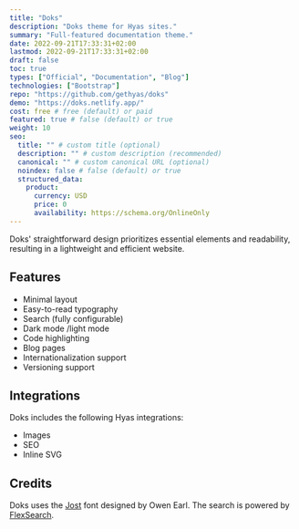 ```yaml
---
title: "Doks"
description: "Doks theme for Hyas sites."
summary: "Full-featured documentation theme."
date: 2022-09-21T17:33:31+02:00
lastmod: 2022-09-21T17:33:31+02:00
draft: false
toc: true
types: ["Official", "Documentation", "Blog"]
technologies: ["Bootstrap"]
repo: "https://github.com/gethyas/doks"
demo: "https://doks.netlify.app/"
cost: free # free (default) or paid
featured: true # false (default) or true
weight: 10
seo:
  title: "" # custom title (optional)
  description: "" # custom description (recommended)
  canonical: "" # custom canonical URL (optional)
  noindex: false # false (default) or true
  structured_data:
    product:
      currency: USD
      price: 0
      availability: https://schema.org/OnlineOnly
---
```


Doks' straightforward design prioritizes essential elements and readability, resulting in a lightweight and efficient website.

## Features

- Minimal layout
- Easy-to-read typography
- Search (fully configurable)
- Dark mode /light mode
- Code highlighting
- Blog pages
- Internationalization support
- Versioning support

## Integrations

Doks includes the following Hyas integrations:

- Images
- SEO
- Inline SVG

## Credits

Doks uses the [Jost](https://indestructibletype.com/Jost.html) font designed by Owen Earl. The search is powered by [FlexSearch](https://github.com/nextapps-de/flexsearch).
